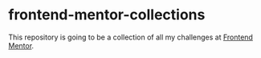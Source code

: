 # frontend-mentor-collections
This repository is going to be a collection of all my challenges at [Frontend Mentor](https://www.frontendmentor.io/challenges).
